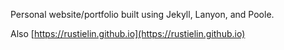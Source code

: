 Personal website/portfolio built using Jekyll, Lanyon, and Poole.

Also [https://rustielin.github.io](https://rustielin.github.io)
